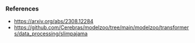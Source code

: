 ### References

- https://arxiv.org/abs/2308.12284
- https://github.com/Cerebras/modelzoo/tree/main/modelzoo/transformers/data_processing/slimpajama